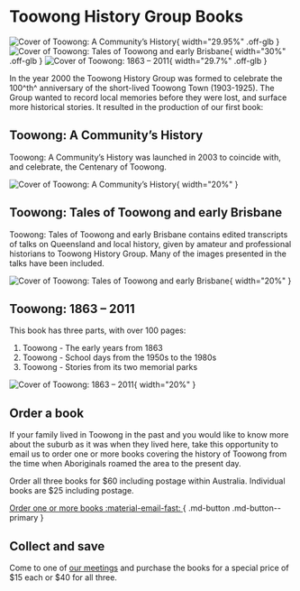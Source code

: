 # Toowong History Group Books

![Cover of Toowong: A Community’s History](assets/toowong-a-communitys-history.png){ width="29.95%" .off-glb } ![Cover of Toowong: Tales of Toowong and early Brisbane](assets/tales-of-toowong-and-early-brisbane.png){ width="30%" .off-glb } ![Cover of Toowong: 1863 – 2011](assets/toowong-1863-2011.png){ width="29.7%" .off-glb }

In the year 2000 the Toowong History Group was formed to celebrate the 100^th^ anniversary of the short-lived Toowong Town (1903-1925). The Group wanted to record local memories before they were lost, and surface more historical stories. It resulted in the production of our first book:


## Toowong: A Community’s History

Toowong: A Community’s History was launched in 2003 to coincide with, and celebrate, the Centenary of Toowong. 

![Cover of Toowong: A Community’s History](assets/toowong-a-communitys-history.png){ width="20%" }

## Toowong: Tales of Toowong and early Brisbane

Toowong: Tales of Toowong and early Brisbane contains edited transcripts of talks on Queensland and local history, given by amateur and professional historians to Toowong History Group. Many of the images presented in the talks have been included.

![Cover of Toowong: Tales of Toowong and early Brisbane](assets/tales-of-toowong-and-early-brisbane.png){ width="20%" }

## Toowong: 1863 – 2011

This book has three parts, with over 100 pages:

1. Toowong - The early years from 1863
2. Toowong - School days from the 1950s to the 1980s
3. Toowong - Stories from its two memorial parks


![Cover of Toowong: 1863 – 2011](assets/toowong-1863-2011.png){ width="20%" }

## Order a book

If your family lived in Toowong in the past and you would like to know more about the suburb as it was when they lived here, take this opportunity to email us to order one or more books covering the history of Toowong from the time when Aboriginals roamed the area to the present day.

Order all three books for $60 including postage within Australia. Individual books are $25 including postage. 

[ Order one or more books  :material-email-fast: ](mailto:swha@ecn.net.au){ .md-button .md-button--primary }

## Collect and save

Come to one of [our meetings](https://www.facebook.com/toowonghistorygroup/) and purchase the books for a special price of $15 each or $40 for all three.
